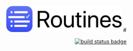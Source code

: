 <img src="/web-assets/images/web-logo-160.png" alt="Routines App Icon" height=70>
#    

<p align="center">
<a href="https://travis-ci.com/donavoncade/Routines"><img src="https://travis-ci.com/donavoncade/Routines.svg?branch=master" alt="build status badge"></a>
</p>
